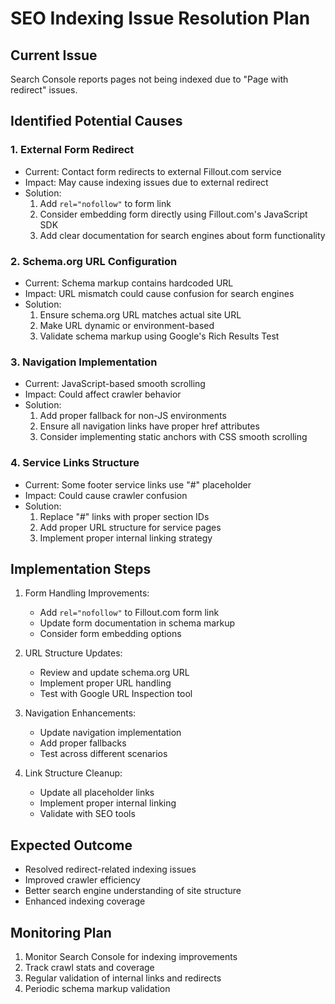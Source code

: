 # SEO Indexing Issue Resolution Plan

## Current Issue
Search Console reports pages not being indexed due to "Page with redirect" issues.

## Identified Potential Causes

### 1. External Form Redirect
- Current: Contact form redirects to external Fillout.com service
- Impact: May cause indexing issues due to external redirect
- Solution:
  1. Add `rel="nofollow"` to form link
  2. Consider embedding form directly using Fillout.com's JavaScript SDK
  3. Add clear documentation for search engines about form functionality

### 2. Schema.org URL Configuration
- Current: Schema markup contains hardcoded URL
- Impact: URL mismatch could cause confusion for search engines
- Solution:
  1. Ensure schema.org URL matches actual site URL
  2. Make URL dynamic or environment-based
  3. Validate schema markup using Google's Rich Results Test

### 3. Navigation Implementation
- Current: JavaScript-based smooth scrolling
- Impact: Could affect crawler behavior
- Solution:
  1. Add proper fallback for non-JS environments
  2. Ensure all navigation links have proper href attributes
  3. Consider implementing static anchors with CSS smooth scrolling

### 4. Service Links Structure
- Current: Some footer service links use "#" placeholder
- Impact: Could cause crawler confusion
- Solution:
  1. Replace "#" links with proper section IDs
  2. Add proper URL structure for service pages
  3. Implement proper internal linking strategy

## Implementation Steps

1. Form Handling Improvements:
   - Add `rel="nofollow"` to Fillout.com form link
   - Update form documentation in schema markup
   - Consider form embedding options

2. URL Structure Updates:
   - Review and update schema.org URL
   - Implement proper URL handling
   - Test with Google URL Inspection tool

3. Navigation Enhancements:
   - Update navigation implementation
   - Add proper fallbacks
   - Test across different scenarios

4. Link Structure Cleanup:
   - Update all placeholder links
   - Implement proper internal linking
   - Validate with SEO tools

## Expected Outcome
- Resolved redirect-related indexing issues
- Improved crawler efficiency
- Better search engine understanding of site structure
- Enhanced indexing coverage

## Monitoring Plan
1. Monitor Search Console for indexing improvements
2. Track crawl stats and coverage
3. Regular validation of internal links and redirects
4. Periodic schema markup validation